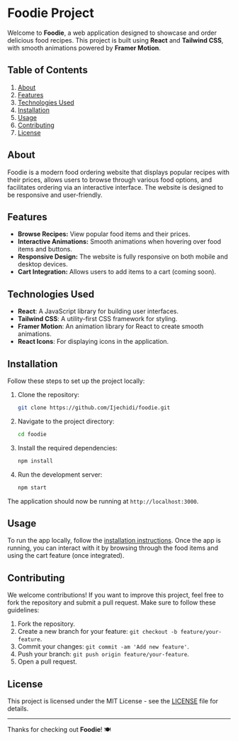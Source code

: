 # Foodie Project

Welcome to **Foodie**, a web application designed to showcase and order delicious food recipes. This project is built using **React** and **Tailwind CSS**, with smooth animations powered by **Framer Motion**.

## Table of Contents

1. [About](#about)
2. [Features](#features)
3. [Technologies Used](#technologies-used)
4. [Installation](#installation)
5. [Usage](#usage)
6. [Contributing](#contributing)
7. [License](#license)

## About

Foodie is a modern food ordering website that displays popular recipes with their prices, allows users to browse through various food options, and facilitates ordering via an interactive interface. The website is designed to be responsive and user-friendly.

## Features

- **Browse Recipes:** View popular food items and their prices.
- **Interactive Animations:** Smooth animations when hovering over food items and buttons.
- **Responsive Design:** The website is fully responsive on both mobile and desktop devices.
- **Cart Integration:** Allows users to add items to a cart (coming soon).
  
## Technologies Used

- **React**: A JavaScript library for building user interfaces.
- **Tailwind CSS**: A utility-first CSS framework for styling.
- **Framer Motion**: An animation library for React to create smooth animations.
- **React Icons**: For displaying icons in the application.

## Installation

Follow these steps to set up the project locally:

1. Clone the repository:

    ```bash
    git clone https://github.com/Ijechidi/foodie.git
    ```

2. Navigate to the project directory:

    ```bash
    cd foodie
    ```

3. Install the required dependencies:

    ```bash
    npm install
    ```

4. Run the development server:

    ```bash
    npm start
    ```

The application should now be running at `http://localhost:3000`.

## Usage

To run the app locally, follow the [installation instructions](#installation). Once the app is running, you can interact with it by browsing through the food items and using the cart feature (once integrated).

## Contributing

We welcome contributions! If you want to improve this project, feel free to fork the repository and submit a pull request. Make sure to follow these guidelines:

1. Fork the repository.
2. Create a new branch for your feature: `git checkout -b feature/your-feature`.
3. Commit your changes: `git commit -am 'Add new feature'`.
4. Push your branch: `git push origin feature/your-feature`.
5. Open a pull request.

## License

This project is licensed under the MIT License - see the [LICENSE](LICENSE) file for details.

---

Thanks for checking out **Foodie**! 🍽️
